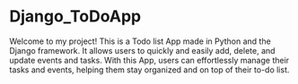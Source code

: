 # Django_ToDoApp

Welcome to my project! This is a Todo list App made in Python and the Django framework. It allows users to quickly and easily add, delete, and update events and tasks. With this App, users can effortlessly manage their tasks and events, helping them stay organized and on top of their to-do list.
